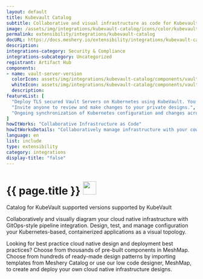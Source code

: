 ```yaml
---
layout: default
title: Kubevault Catalog
subtitle: Collaborative and visual infrastructure as code for Kubevault Catalog
image: /assets/img/integrations/kubevault-catalog/icons/color/kubevault-catalog-color.svg
permalink: extensibility/integrations/kubevault-catalog
docURL: https://docs.meshery.io/extensibility/integrations/kubevault-catalog
description: 
integrations-category: Security & Compliance
integrations-subcategory: Uncategorized
registrant: Artifact Hub
components: 
- name: vault-server-version
  colorIcon: assets/img/integrations/kubevault-catalog/components/vault-server-version/icons/color/vault-server-version-color.svg
  whiteIcon: assets/img/integrations/kubevault-catalog/components/vault-server-version/icons/white/vault-server-version-white.svg
  description: 
featureList: [
  "Deploy TLS secured Vault Servers on Kubernetes using KubeVault. You can use cert-manager to manage VaultServer TLS or you can manage TLS with self-signed.",
  "Invite anyone to review and make changes to your private designs.",
  "Ongoing synchronization of Kubernetes configuration and changes across any number of clusters."
]
howItWorks: "Collaborative Infrastructure as Code"
howItWorksDetails: "Collaboratively manage infrastructure with your coworkers synchronously sharing the same designs."
language: en
list: include
type: extensibility
category: integrations
display-title: "false"
---
```

<h1>{{ page.title }} <img src="{{ page.image }}" style="width: 35px; height: 35px;" /></h1>

<p>
Catalog for KubeVault supported versions supported by KubeVault
</p>
<p>
    Collaboratively and visually diagram your cloud native infrastructure with GitOps-style pipeline integration. Design, test, and manage configuration your Kubernetes-based, containerized applications as a visual topology.
</p>
<p>
    Looking for best practice cloud native design and deployment best practices? Choose from thousands of pre-built components in MeshMap. Choose from hundreds of ready-made design patterns by importing templates from Meshery Catalog or use our low code designer, MeshMap, to create and deploy your own cloud native infrastructure designs.
</p>
